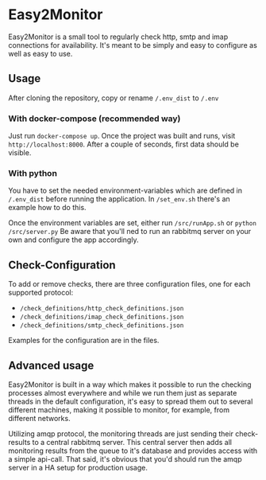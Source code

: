 # Easy2Monitor

Easy2Monitor is a small tool to regularly check http, smtp and imap connections for availability.
It's meant to be simply and easy to configure as well as easy to use. 

## Usage
After cloning the repository, copy or rename `/.env_dist` to `/.env`

### With docker-compose (recommended way) 
Just run `docker-compose up`. Once the project was built and runs, visit 
`http://localhost:8000`. After a couple of seconds, first data should be visible. 

### With python
You have to set the needed environment-variables which are defined in `/.env_dist` before running the application. In `/set_env.sh` there's an example how to do this.

Once the environment variables are set, either run `/src/runApp.sh` or `python /src/server.py`
Be aware that you'll ned to run an rabbitmq server on your own and configure the app accordingly.

## Check-Configuration
To add or remove checks, there are three configuration files, one for each supported protocol:
- `/check_definitions/http_check_definitions.json`
- `/check_definitions/imap_check_definitions.json`
- `/check_definitions/smtp_check_definitions.json`

Examples for the configuration are in the files. 

## Advanced usage
Easy2Monitor is built in a way which makes it possible to run the checking processes almost everywhere and while 
we run them just as separate threads in the default configuration, it's easy to spread them out to several different 
machines, making it possible to monitor, for example, from different networks. 

Utilizing amqp protocol, the monitoring threads are just sending their check-results to a central rabbitmq server. 
This central server then adds all monitoring results from the queue to it's database and provides access with a simple api-call.
That said, it's obvious that you'd should run the amqp server in a HA setup for production usage.    